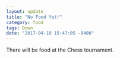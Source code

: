 ```yaml
---
layout: update
title: "No Food Yet!"
category: food
tags: Down
date: "2017-04-10 15:47:05 -0400"
---
```


There will be food at the Chess tournament.
